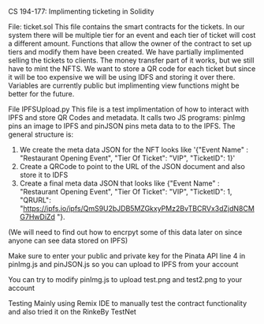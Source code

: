 CS 194-177: Implimenting ticketing in Solidity

File: ticket.sol
This file contains the smart contracts for the tickets. In our system there will be multiple tier for an event and each tier of ticket will cost a different amount. Functions that allow the owner of the contract to set up tiers and modify them have been created. We have partially implimented selling the tickets to clients. The money transfer part of it works, but we still have to mint the NFTS. We want to store a QR code for each ticket but since it will be too expensive we will be using IDFS and storing it over there. Variables are currently public but implimenting view functions might be better for the future. 

File IPFSUpload.py
This file is a test implimentation of how to interact with IPFS and store QR Codes and metadata. It calls two JS programs: pinImg pins an image to IPFS and pinJSON pins meta data to to the IPFS. The general structure is:
1) We create the meta data JSON for the NFT looks like '{"Event Name" : "Restaurant Opening Event", "Tier Of Ticket": "VIP", "TicketID": 1}'
2) Create a QRCode to point to the URL of the JSON document and also store it to IDFS 
3) Create a final meta data JSON that looks like  {"Event Name" : "Restaurant Opening Event", "Tier Of Ticket": "VIP", "TicketID": 1, "QRURL": "https://ipfs.io/ipfs/QmS9U2bJDB5MZGkxyPMz2BvTBCRVx3dZjdN8CMG7HwDiZd "}.

(We will need to find out how to encrpyt some of this data later on since anyone can see data stored on IPFS)

Make sure to enter your public and private key for the Pinata API line 4 in pinImg.js and pinJSON.js so you can upload to IPFS from your account 

You can try to modify pinImg.js to upload test.png and test2.png to your account

Testing
Mainly using Remix IDE to manually test the contract functionality and also tried it on the RinkeBy TestNet



